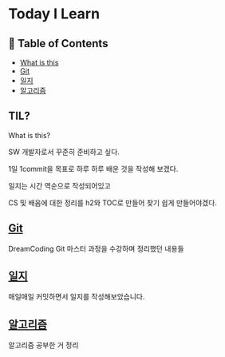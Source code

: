 # Today I Learn



## :memo: Table of Contents

* [What is this](#TIL)
* [Git](#Git)
* [일지](#일지)
* [알고리즘](#알고리즘)

## TIL?

What is this?

SW 개발자로서 꾸준히 준비하고 싶다.

1일 1commit을 목표로 하루 하루 배운 것을 작성해 보겠다.

일지는 시간 역순으로 작성되어있고

CS 및 배움에 대한 정리를 h2와 TOC로 만들어 찾기 쉽게 만들어야겠다.

## [Git](https://github.com/jaegyeongkim/Today-I-Learn/tree/main/git)

DreamCoding Git 마스터 과정을 수강하며 정리했던 내용들



## [일지](https://github.com/jaegyeongkim/Today-I-Learn/tree/main/%EC%9D%BC%EC%A7%80)

매일매일 커밋하면서 일지를 작성해보았습니다.



## [알고리즘](https://github.com/jaegyeongkim/Today-I-Learn/tree/main/%EC%95%8C%EA%B3%A0%EB%A6%AC%EC%A6%98%20%EB%AC%B8%EC%A0%9C%ED%92%80%EC%9D%B4)

알고리즘 공부한 거 정리